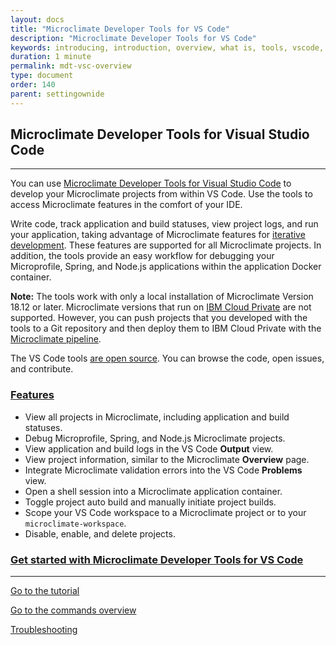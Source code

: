 ```yaml
---
layout: docs
title: "Microclimate Developer Tools for VS Code"
description: "Microclimate Developer Tools for VS Code"
keywords: introducing, introduction, overview, what is, tools, vscode, visual, studio, code, java, microprofile, spring, node, nodejs, node.js, javascript
duration: 1 minute
permalink: mdt-vsc-overview
type: document
order: 140
parent: settingownide
---
```


## Microclimate Developer Tools for Visual Studio Code

***

You can use [Microclimate Developer Tools for Visual Studio Code](https://marketplace.visualstudio.com/items?itemName=IBM.microclimate-tools) to develop your Microclimate projects from within VS Code. Use the tools to access Microclimate features in the comfort of your IDE.

Write code, track application and build statuses, view project logs, and run your application, taking advantage of Microclimate features for [iterative development](https://microclimate-dev2ops.github.io/about#iterative-development). These features are supported for all Microclimate projects. In addition, the tools provide an easy workflow for debugging your Microprofile, Spring, and Node.js applications within the application Docker container.

**Note:** The tools work with only a local installation of Microclimate Version 18.12 or later. Microclimate versions that run on [IBM Cloud Private](https://microclimate-dev2ops.github.io/about#ibm-cloud-private) are not supported. However, you can push projects that you developed with the tools to a Git repository and then deploy them to IBM Cloud Private with the [Microclimate pipeline](usingapipeline).

The VS Code tools [are open source](https://github.com/microclimate-dev2ops/microclimate-vscode-tools). You can browse the code, open issues, and contribute.

### **[Features](mdt-vsc-commands-overview)**

- View all projects in Microclimate, including application and build statuses.
- Debug Microprofile, Spring, and Node.js Microclimate projects.
- View application and build logs in the VS Code **Output** view.
- View project information, similar to the Microclimate **Overview** page.
- Integrate Microclimate validation errors into the VS Code **Problems** view.
- Open a shell session into a Microclimate application container.
- Toggle project auto build and manually initiate project builds.
- Scope your VS Code workspace to a Microclimate project or to your `microclimate-workspace`.
- Disable, enable, and delete projects.

### [Get started with Microclimate Developer Tools for VS Code](mdt-vsc-getting-started)

***

[Go to the tutorial](mdt-vsc-tutorial)

[Go to the commands overview](mdt-vsc-commands-overview)

[Troubleshooting](mdt-vsc-troubleshooting)
